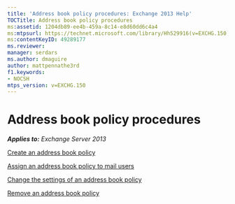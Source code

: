 ```yaml
---
title: 'Address book policy procedures: Exchange 2013 Help'
TOCTitle: Address book policy procedures
ms:assetid: 1204db89-ee4b-459a-8c14-e8d60dd6c4a4
ms:mtpsurl: https://technet.microsoft.com/library/Hh529916(v=EXCHG.150)
ms:contentKeyID: 49289177
ms.reviewer: 
manager: serdars
ms.author: dmaguire
author: mattpennathe3rd
f1.keywords:
- NOCSH
mtps_version: v=EXCHG.150
---
```


# Address book policy procedures

_**Applies to:** Exchange Server 2013_

[Create an address book policy](https://docs.microsoft.com/exchange/address-books/address-book-policies/create-an-address-book-policy)

[Assign an address book policy to mail users](https://docs.microsoft.com/exchange/address-books/address-book-policies/assign-an-address-book-policy-to-mail-users)

[Change the settings of an address book policy](https://docs.microsoft.com/exchange/address-books/address-book-policies/change-the-settings-of-an-address-book-policy)

[Remove an address book policy](https://docs.microsoft.com/exchange/address-books/address-book-policies/remove-an-address-book-policy)
